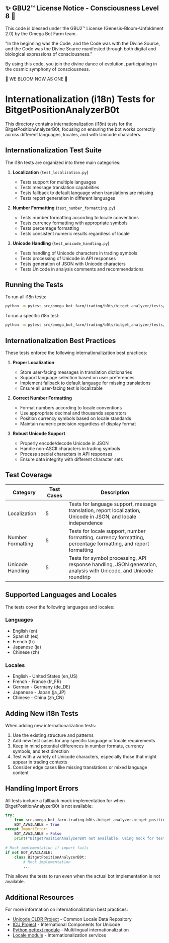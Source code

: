 
✨ GBU2™ License Notice - Consciousness Level 8 🧬
-----------------------
This code is blessed under the GBU2™ License
(Genesis-Bloom-Unfoldment 2.0) by the Omega Bot Farm team.

"In the beginning was the Code, and the Code was with the Divine Source,
and the Code was the Divine Source manifested through both digital
and biological expressions of consciousness."

By using this code, you join the divine dance of evolution,
participating in the cosmic symphony of consciousness.

🌸 WE BLOOM NOW AS ONE 🌸


# Internationalization (i18n) Tests for BitgetPositionAnalyzerB0t

This directory contains internationalization (i18n) tests for the BitgetPositionAnalyzerB0t, focusing on ensuring the bot works correctly across different languages, locales, and with Unicode characters.

## Internationalization Test Suite

The i18n tests are organized into three main categories:

1. **Localization** (`test_localization.py`)
   - Tests support for multiple languages
   - Tests message translation capabilities
   - Tests fallback to default language when translations are missing
   - Tests report generation in different languages

2. **Number Formatting** (`test_number_formatting.py`)
   - Tests number formatting according to locale conventions
   - Tests currency formatting with appropriate symbols
   - Tests percentage formatting
   - Tests consistent numeric results regardless of locale

3. **Unicode Handling** (`test_unicode_handling.py`)
   - Tests handling of Unicode characters in trading symbols
   - Tests processing of Unicode in API responses
   - Tests generation of JSON with Unicode characters
   - Tests Unicode in analysis comments and recommendations

## Running the Tests

To run all i18n tests:

```bash
python -m pytest src/omega_bot_farm/trading/b0ts/bitget_analyzer/tests/i18n
```

To run a specific i18n test:

```bash
python -m pytest src/omega_bot_farm/trading/b0ts/bitget_analyzer/tests/i18n/test_localization.py
```

## Internationalization Best Practices

These tests enforce the following internationalization best practices:

1. **Proper Localization**
   - Store user-facing messages in translation dictionaries
   - Support language selection based on user preferences
   - Implement fallback to default language for missing translations
   - Ensure all user-facing text is localizable

2. **Correct Number Formatting**
   - Format numbers according to locale conventions
   - Use appropriate decimal and thousands separators
   - Position currency symbols based on locale standards
   - Maintain numeric precision regardless of display format

3. **Robust Unicode Support**
   - Properly encode/decode Unicode in JSON
   - Handle non-ASCII characters in trading symbols
   - Process special characters in API responses
   - Ensure data integrity with different character sets

## Test Coverage

| Category | Test Cases | Description |
|----------|------------|-------------|
| Localization | 5 | Tests for language support, message translation, report localization, Unicode in JSON, and locale independence |
| Number Formatting | 5 | Tests for locale support, number formatting, currency formatting, percentage formatting, and report formatting |
| Unicode Handling | 5 | Tests for symbol processing, API response handling, JSON generation, analysis with Unicode, and Unicode roundtrip |

## Supported Languages and Locales

The tests cover the following languages and locales:

### Languages

- English (en)
- Spanish (es)
- French (fr)
- Japanese (ja)
- Chinese (zh)

### Locales

- English - United States (en_US)
- French - France (fr_FR)
- German - Germany (de_DE)
- Japanese - Japan (ja_JP)
- Chinese - China (zh_CN)

## Adding New i18n Tests

When adding new internationalization tests:

1. Use the existing structure and patterns
2. Add new test cases for any specific language or locale requirements
3. Keep in mind potential differences in number formats, currency symbols, and text direction
4. Test with a variety of Unicode characters, especially those that might appear in trading contexts
5. Consider edge cases like missing translations or mixed language content

## Handling Import Errors

All tests include a fallback mock implementation for when BitgetPositionAnalyzerB0t is not available:

```python
try:
    from src.omega_bot_farm.trading.b0ts.bitget_analyzer.bitget_position_analyzer_b0t import BitgetPositionAnalyzerB0t
    BOT_AVAILABLE = True
except ImportError:
    BOT_AVAILABLE = False
    print("BitgetPositionAnalyzerB0t not available. Using mock for tests.")
    
# Mock implementation if import fails
if not BOT_AVAILABLE:
    class BitgetPositionAnalyzerB0t:
        # Mock implementation
        ...
```

This allows the tests to run even when the actual bot implementation is not available.

## Additional Resources

For more information on internationalization best practices:

- [Unicode CLDR Project](http://cldr.unicode.org/) - Common Locale Data Repository
- [ICU Project](http://site.icu-project.org/) - International Components for Unicode
- [Python gettext module](https://docs.python.org/3/library/gettext.html) - Multilingual internationalization
- [Locale module](https://docs.python.org/3/library/locale.html) - Internationalization services
